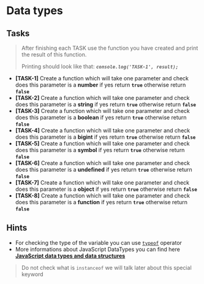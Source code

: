 # Data types

## Tasks

>After finishing each TASK use the function you have created and print the result of this function.
>
>Printing should look like that: ***`console.log('TASK-1', result);`***

- **[TASK-1]** Create a function which will take one parameter and check does this parameter is a **number** if yes return **`true`** otherwise return **`false`**
- **[TASK-2]** Create a function which will take one parameter and check does this parameter is a **string** if yes return **`true`** otherwise return **`false`**
- **[TASK-3]** Create a function which will take one parameter and check does this parameter is a **boolean** if yes return **`true`** otherwise return **`false`**
- **[TASK-4]** Create a function which will take one parameter and check does this parameter is a **bigint** if yes return **`true`** otherwise return **`false`**
- **[TASK-5]** Create a function which will take one parameter and check does this parameter is a **symbol** if yes return **`true`** otherwise return **`false`**
- **[TASK-6]** Create a function which will take one parameter and check does this parameter is a **undefined** if yes return **`true`** otherwise return **`false`**
- **[TASK-7]** Create a function which will take one parameter and check does this parameter is a **object** if yes return **`true`** otherwise return **`false`**
- **[TASK-8]** Create a function which will take one parameter and check does this parameter is a **function** if yes return **`true`** otherwise return **`false`**

## Hints

- For checking the type of the variable you can use [`typeof`](https://developer.mozilla.org/en-US/docs/Web/JavaScript/Reference/Operators/typeof) operator
- More informations about JavaScript DataTypes you can find here [**JavaScript data types and data structures**](https://developer.mozilla.org/en-US/docs/Web/JavaScript/Data_structures)

>Do not check what is `instanceof` we will talk later about this special keyword
